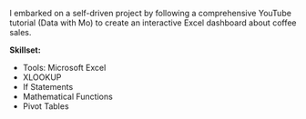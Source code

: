 I embarked on a self-driven project by following a comprehensive YouTube tutorial (Data with Mo) to create an interactive Excel dashboard about coffee sales.

**Skillset:**
- Tools: Microsoft Excel
- XLOOKUP
- If Statements
- Mathematical Functions
- Pivot Tables
